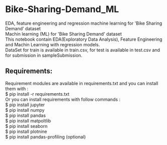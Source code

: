 # Bike-Sharing-Demand_ML
EDA, feature engineering and regression machine learning for 'Bike Sharing Demand' dataset</br>
Machin learning (ML) for 'Bike Sharing Demand' dataset</br>
This notebook contain EDA(Exploratory Data Analysis), Feature Engineering and Machin Learning with regression models.</br>
DataSet for train is available in train.csv, for test is available in test.csv and for submission in sampleSubmission.
## Requirements:
Requirement modules are available in requirements.txt and you can install them with :</br>
$ pip install -r requirements.txt </br>
Or you can install requirements with follow commands :</br>
$ pip install jupyter</br>
$ pip install numpy</br>
$ pip install pandas</br>
$ pip install matpoltlib</br>
$ pip install seaborn</br>
$ pip install plotnine</br>
$ pip install pandas-profiling (optional)</br>
